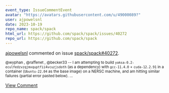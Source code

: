 ```yaml
---
event_type: IssueCommentEvent
avatar: "https://avatars.githubusercontent.com/u/49000089?"
user: ajpowelsnl
date: 2023-10-19
repo_name: spack/spack
html_url: https://github.com/spack/spack/issues/40272
repo_url: https://github.com/spack/spack
---
```


<a href='https://github.com/ajpowelsnl' target='_blank'>ajpowelsnl</a> commented on issue <a href='https://github.com/spack/spack/issues/40272' target='_blank'>spack/spack#40272</a>.

<small>@wyphan , @raffenet , @becker33 -- I am attempting to build `yaksa-0.2-eculfedzvzqjmxquptfii4vcuzjsdoth` (as a dependency) with `gcc-11.4.0` + `cuda-12.2.91` in a container (`Ubuntu-22.04` as the base image) on a NERSC machine, and am hitting similar failures (partial error pasted below)....</small>

<a href='https://github.com/spack/spack/issues/40272' target='_blank'>View Comment</a>